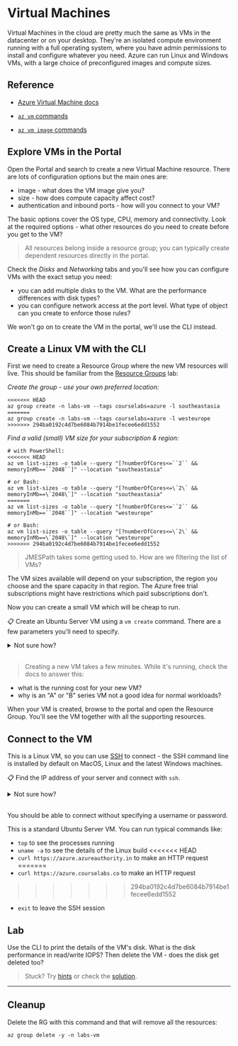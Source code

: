 # Virtual Machines

Virtual Machines in the cloud are pretty much the same as VMs in the datacenter or on your desktop. They're an isolated compute environment running with a full operating system, where you have admin permissions to install and configure whatever you need. Azure can run Linux and Windows VMs, with a large choice of preconfigured images and compute sizes.

## Reference

- [Azure Virtual Machine docs](https://docs.microsoft.com/en-gb/azure/virtual-machines/)

- [`az vm` commands](https://docs.microsoft.com/en-us/cli/azure/vm?view=azure-cli-latest)

- [`az vm image` commands](https://docs.microsoft.com/en-us/cli/azure/vm/image?view=azure-cli-latest)


## Explore VMs in the Portal

Open the Portal and search to create a new Virtual Machine resource. There are lots of configuration options but the main ones are:

- image - what does the VM image give you?
- size - how does compute capacity affect cost?
- authentication and inbound ports - how will you connect to your VM?

The basic options cover the OS type, CPU, memory and connectivity. Look at the required options - what other resources do you need to create before you get to the VM?

> All resources belong inside a resource group; you can typically create dependent resources directly in the portal.

Check the _Disks_ and _Networking_ tabs and you'll see how you can configure VMs with the exact setup you need:

- you can add multiple disks to the VM. What are the performance differences with disk types?
- you can configure network access at the port level. What type of object can you create to enforce those rules?

We won't go on to create the VM in the portal, we'll use the CLI instead.

## Create a Linux VM with the CLI

First we need to create a Resource Group where the new VM resources will live. This should be familiar from the [Resource Groups](/labs/resourcegroups/README.md) lab:

_Create the group - use your own preferred location:_

```
<<<<<<< HEAD
az group create -n labs-vm --tags courselabs=azure -l southeastasia
=======
az group create -n labs-vm --tags courselabs=azure -l westeurope
>>>>>>> 294ba0192c4d7be6084b7914be1fecee6edd1552
```

_Find a valid (small) VM size for your subscription & region:_

```
# with PowerShell:
<<<<<<< HEAD
az vm list-sizes -o table --query "[?numberOfCores<=``2`` && memoryInMb==``2048``]" --location "southeastasia"

# or Bash:
az vm list-sizes -o table --query "[?numberOfCores<=\`2\` && memoryInMb==\`2048\`]" --location "southeastasia"
=======
az vm list-sizes -o table --query "[?numberOfCores<=``2`` && memoryInMb==``2048``]" --location "westeurope"

# or Bash:
az vm list-sizes -o table --query "[?numberOfCores<=\`2\` && memoryInMb==\`2048\`]" --location "westeurope"
>>>>>>> 294ba0192c4d7be6084b7914be1fecee6edd1552
```

> JMESPath takes some getting used to. How are we filtering the list of VMs?

The VM sizes available will depend on your subscription, the region you choose and the spare capacity in that region. The Azure free trial subscriptions might have restrictions which paid subscriptions don't. 

Now you can create a small VM which will be cheap to run.

📋 Create an Ubuntu Server VM using a `vm create` command. There are a few parameters you'll need to specify.

<details>
  <summary>    
    Not sure how?  
  </summary>
    
Print the help text:

```
az vm create --help
```

As a minimum you need to specify:

- resource group
- location
- VM name 
- OS image

This will get you started:

```
# it's good to include a size, as the default might not be available
<<<<<<< HEAD
az vm create -l southeastasia -g labs-vm -n vm01 --image Ubuntu2204 --size Standard_B1ms --generate-ssh-keys
=======
az vm create -l westeurope -g labs-vm -n vm01 --image UbuntuLTS --size Standard_A1_v2
>>>>>>> 294ba0192c4d7be6084b7914be1fecee6edd1552
```

</details><br/>

> Creating a new VM takes a few minutes. While it's running, check the docs to answer this:

- what is the running cost for your new VM?
- why is an "A" or "B" series VM not a good idea for normal workloads?

When your VM is created, browse to the portal and open the Resource Group. You'll see the VM together with all the supporting resources.

## Connect to the VM

This is a Linux VM, so you can use [SSH]() to connect - the SSH command line is installed by default on MacOS, Linux and the latest Windows machines.

📋 Find the IP address of your server and connect with `ssh`. 

<details>
  <summary>
    Not sure how?
  </summary>

The key details of the VM are printed when the `vm create` command completes. You can print them again with the `vm show` command:

```
az vm show --help
```

You'll see there's a parameter to set if you want to include the IP address in the response:

```
az vm show -g labs-vm -n vm01 --show-details
```

The field you want is `publicIps`. You can add a query to return just that field and store the IP address in a variable:

```
# using PowerShell:
$pip=$(az vm show -g labs-vm -n vm01 --show-details --query "publicIps" -o tsv)

# or a Linux shell:
pip=$(az vm show -g labs-vm -n vm01 --show-details --query "publicIps" -o tsv)
```

(Or you can find the public IP address from the Portal).

Now you can connect:

```
<<<<<<< HEAD
ssh-keyscan $pip > ~/.ssh/known_hosts
=======
>>>>>>> 294ba0192c4d7be6084b7914be1fecee6edd1552
ssh $pip
```
</details><br/>

You should be able to connect without specifying a username or password. 

This is a standard Ubuntu Server VM. You can run typical commands like:

- `top` to see the processes running
- `uname -a` to see the details of the Linux build
<<<<<<< HEAD
- `curl https://azure.azureauthority.in` to make an HTTP request
=======
- `curl https://azure.courselabs.co` to make an HTTP request
>>>>>>> 294ba0192c4d7be6084b7914be1fecee6edd1552
- `exit` to leave the SSH session

## Lab

Use the CLI to print the details of the VM's disk. What is the disk performance in read/write IOPS? Then delete the VM - does the disk get deleted too?

> Stuck? Try [hints](hints.md) or check the [solution](solution.md).

___

## Cleanup

Delete the RG with this command and that will remove all the resources:

```
az group delete -y -n labs-vm
```